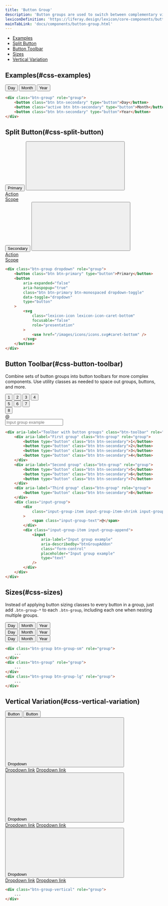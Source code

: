 ```yaml
---
title: 'Button Group'
description: 'Button groups are used to switch between complementary views for example, but they must never be used for complementary actions, "Change and Cancel" actions, or "Save and Cancel" actions. In those cases, single buttons are the correct solution.'
lexiconDefinition: 'https://liferay.design/lexicon/core-components/buttons/'
mainTabLink: 'docs/components/button-group.html'
---
```


<div class="nav-toc-absolute">
<div class="nav-toc">

-   [Examples](#css-examples)
-   [Split Button](#css-split-button)
-   [Button Toolbar](#css-button-toolbar)
-   [Sizes](#css-sizes)
-   [Vertical Variation](#css-vertical-variation)

</div>
</div>

## Examples(#css-examples)

<div class="sheet-example">
	<div class="btn-group" role="group">
		<button class="btn btn-secondary" type="button">Day</button>
		<button class="active btn btn-secondary" type="button">Month</button>
		<button class="btn btn-secondary" type="button">Year</button>
	</div>
</div>

```html
<div class="btn-group" role="group">
	<button class="btn btn-secondary" type="button">Day</button>
	<button class="active btn btn-secondary" type="button">Month</button>
	<button class="btn btn-secondary" type="button">Year</button>
</div>
```

## Split Button(#css-split-button)

<div class="sheet-example">
	<div class="btn-group" role="group">
		<button class="btn btn-primary" type="button">Primary</button>
		<button aria-expanded="false" aria-haspopup="true" class="btn btn-primary btn-monospaced dropdown-toggle" data-toggle="dropdown" type="button">
			<svg class="lexicon-icon lexicon-icon-caret-bottom" focusable="false" role="presentation">
				<use href="/images/icons/icons.svg#caret-bottom" />
			</svg>
		</button>
		<div class="dropdown-menu dropdown-menu-right">
			<a class="dropdown-item" href="#1">Action</a>
			<div class="dropdown-divider"></div>
			<a class="dropdown-item" href="#1">Scope</a>
		</div>
	</div>
	<div class="btn-group" role="group">
		<button class="btn btn-secondary" type="button">Secondary</button>
		<button aria-expanded="false" aria-haspopup="true" class="btn btn-secondary btn-monospaced dropdown-toggle" data-toggle="dropdown" type="button">
			<svg class="lexicon-icon lexicon-icon-caret-bottom" focusable="false" role="presentation">
				<use href="/images/icons/icons.svg#caret-bottom" />
			</svg>
		</button>
		<div class="dropdown-menu dropdown-menu-right">
			<a class="dropdown-item" href="#1">Action</a>
			<div class="dropdown-divider"></div>
			<a class="dropdown-item" href="#1">Scope</a>
		</div>
	</div>
</div>

```html
<div class="btn-group dropdown" role="group">
	<button class="btn btn-primary" type="button">Primary</button>
	<button
		aria-expanded="false"
		aria-haspopup="true"
		class="btn btn-primary btn-monospaced dropdown-toggle"
		data-toggle="dropdown"
		type="button"
	>
		<svg
			class="lexicon-icon lexicon-icon-caret-bottom"
			focusable="false"
			role="presentation"
		>
			<use href="/images/icons/icons.svg#caret-bottom" />
		</svg>
	</button>
</div>
```

## Button Toolbar(#css-button-toolbar)

Combine sets of button groups into button toolbars for more complex components. Use utility classes as needed to space out groups, buttons, and more.

<div class="sheet-example">
	<div aria-label="Toolbar with button groups" class="btn-toolbar" role="toolbar">
		<div aria-label="First group" class="btn-group" role="group">
			<button type="button" class="btn btn-secondary">1</button>
			<button type="button" class="btn btn-secondary">2</button>
			<button type="button" class="btn btn-secondary">3</button>
			<button type="button" class="btn btn-secondary">4</button>
		</div>
		<div aria-label="Second group" class="btn-group" role="group">
			<button type="button" class="btn btn-secondary">5</button>
			<button type="button" class="btn btn-secondary">6</button>
			<button type="button" class="btn btn-secondary">7</button>
		</div>
		<div aria-label="Third group" class="btn-group" role="group">
			<button type="button" class="btn btn-secondary">8</button>
		</div>
		<div class="input-group">
			<div class="input-group-item input-group-item-shrink input-group-prepend">
				<span class="input-group-text">@</span>
			</div>
			<div class="input-group-item input-group-append">
				<input aria-label="Input group example" aria-describedby="btnGroupAddon" class="form-control" placeholder="Input group example" type="text"/>
			</div>
		</div>
	</div>
</div>

```html
<div aria-label="Toolbar with button groups" class="btn-toolbar" role="toolbar">
	<div aria-label="First group" class="btn-group" role="group">
		<button type="button" class="btn btn-secondary">1</button>
		<button type="button" class="btn btn-secondary">2</button>
		<button type="button" class="btn btn-secondary">3</button>
		<button type="button" class="btn btn-secondary">4</button>
	</div>
	<div aria-label="Second group" class="btn-group" role="group">
		<button type="button" class="btn btn-secondary">5</button>
		<button type="button" class="btn btn-secondary">6</button>
		<button type="button" class="btn btn-secondary">7</button>
	</div>
	<div aria-label="Third group" class="btn-group" role="group">
		<button type="button" class="btn btn-secondary">8</button>
	</div>
	<div class="input-group">
		<div
			class="input-group-item input-group-item-shrink input-group-prepend"
		>
			<span class="input-group-text">@</span>
		</div>
		<div class="input-group-item input-group-append">
			<input
				aria-label="Input group example"
				aria-describedby="btnGroupAddon"
				class="form-control"
				placeholder="Input group example"
				type="text"
			/>
		</div>
	</div>
</div>
```

## Sizes(#css-sizes)

Instead of applying button sizing classes to every button in a group, just add `.btn-group-*` to each `.btn-group`, including each one when nesting multiple groups.

<div class="sheet-example">
	<div class="btn-group btn-group-sm" role="group">
		<button class="btn btn-secondary" type="button">Day</button>
		<button class="active btn btn-secondary" type="button">Month</button>
		<button class="btn btn-secondary" type="button">Year</button>
	</div>
	<div class="btn-group" role="group">
		<button class="btn btn-secondary" type="button">Day</button>
		<button class="active btn btn-secondary" type="button">Month</button>
		<button class="btn btn-secondary" type="button">Year</button>
	</div>
	<div class="btn-group btn-group-lg" role="group">
		<button class="btn btn-secondary" type="button">Day</button>
		<button class="active btn btn-secondary" type="button">Month</button>
		<button class="btn btn-secondary" type="button">Year</button>
	</div>
</div>

```html
<div class="btn-group btn-group-sm" role="group">
	...
</div>
<div class="btn-group" role="group">
	...
</div>
<div class="btn-group btn-group-lg" role="group">
	...
</div>
```

## Vertical Variation(#css-vertical-variation)

<div class="sheet-example">
	<div class="btn-group-vertical" role="group">
		<button class="btn btn-secondary" type="button">Button</button>
		<button class="btn btn-secondary" type="button">Button</button>
		<div class="btn-group" role="group">
			<button aria-expanded="false" aria-haspopup="true" class="btn btn-secondary dropdown-toggle" data-toggle="dropdown" type="button">
				Dropdown
				<svg class="lexicon-icon lexicon-icon-caret-bottom" focusable="false" role="presentation">
					<use href="/images/icons/icons.svg#caret-bottom" />
				</svg>
			</button>
			<div class="dropdown-menu">
				<a class="dropdown-item" href="#1">Dropdown link</a>
				<a class="dropdown-item" href="#1">Dropdown link</a>
			</div>
		</div>
		<div class="btn-group" role="group">
			<button aria-expanded="false" aria-haspopup="true" class="btn btn-secondary dropdown-toggle" data-toggle="dropdown" type="button">
				Dropdown
				<svg class="lexicon-icon lexicon-icon-caret-bottom" focusable="false" role="presentation">
					<use href="/images/icons/icons.svg#caret-bottom" />
				</svg>
			</button>
			<div class="dropdown-menu">
				<a class="dropdown-item" href="#1">Dropdown link</a>
				<a class="dropdown-item" href="#1">Dropdown link</a>
			</div>
		</div>
		<div class="btn-group" role="group">
			<button aria-expanded="false" aria-haspopup="true" class="btn btn-secondary dropdown-toggle" data-toggle="dropdown" type="button">
				Dropdown
				<svg class="lexicon-icon lexicon-icon-caret-bottom" focusable="false" role="presentation">
					<use href="/images/icons/icons.svg#caret-bottom" />
				</svg>
			</button>
			<div class="dropdown-menu">
				<a class="dropdown-item" href="#1">Dropdown link</a>
				<a class="dropdown-item" href="#1">Dropdown link</a>
			</div>
		</div>
	</div>
</div>

```html
<div class="btn-group-vertical" role="group">
	...
</div>
```
